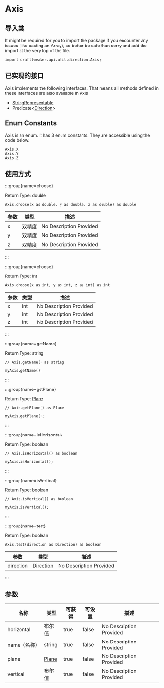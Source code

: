 # Axis

## 导入类

It might be required for you to import the package if you encounter any issues (like casting an Array), so better be safe than sorry and add the import at the very top of the file.
```zenscript
import crafttweaker.api.util.direction.Axis;
```


## 已实现的接口
Axis implements the following interfaces. That means all methods defined in these interfaces are also available in Axis

- [StringRepresentable](/vanilla/api/util/StringRepresentable)
- Predicate&lt;[Direction](/vanilla/api/util/direction/Direction)&gt;

## Enum Constants

Axis is an enum. It has 3 enum constants. They are accessible using the code below.

```zenscript
Axis.X
Axis.Y
Axis.Z
```
## 使用方式

:::group{name=choose}

Return Type: double

```zenscript
Axis.choose(x as double, y as double, z as double) as double
```

| 参数 | 类型  | 描述                      |
| -- | --- | ----------------------- |
| x  | 双精度 | No Description Provided |
| y  | 双精度 | No Description Provided |
| z  | 双精度 | No Description Provided |


:::

:::group{name=choose}

Return Type: int

```zenscript
Axis.choose(x as int, y as int, z as int) as int
```

| 参数 | 类型  | 描述                      |
| -- | --- | ----------------------- |
| x  | int | No Description Provided |
| y  | int | No Description Provided |
| z  | int | No Description Provided |


:::

:::group{name=getName}

Return Type: string

```zenscript
// Axis.getName() as string

myAxis.getName();
```

:::

:::group{name=getPlane}

Return Type: [Plane](/vanilla/api/util/direction/Plane)

```zenscript
// Axis.getPlane() as Plane

myAxis.getPlane();
```

:::

:::group{name=isHorizontal}

Return Type: boolean

```zenscript
// Axis.isHorizontal() as boolean

myAxis.isHorizontal();
```

:::

:::group{name=isVertical}

Return Type: boolean

```zenscript
// Axis.isVertical() as boolean

myAxis.isVertical();
```

:::

:::group{name=test}

Return Type: boolean

```zenscript
Axis.test(direction as Direction) as boolean
```

| 参数        | 类型                                                 | 描述                      |
| --------- | -------------------------------------------------- | ----------------------- |
| direction | [Direction](/vanilla/api/util/direction/Direction) | No Description Provided |


:::


## 参数

| 名称         | 类型                                         | 可获得  | 可设置   | 描述                      |
| ---------- | ------------------------------------------ | ---- | ----- | ----------------------- |
| horizontal | 布尔值                                        | true | false | No Description Provided |
| name（名称）   | string                                     | true | false | No Description Provided |
| plane      | [Plane](/vanilla/api/util/direction/Plane) | true | false | No Description Provided |
| vertical   | 布尔值                                        | true | false | No Description Provided |

